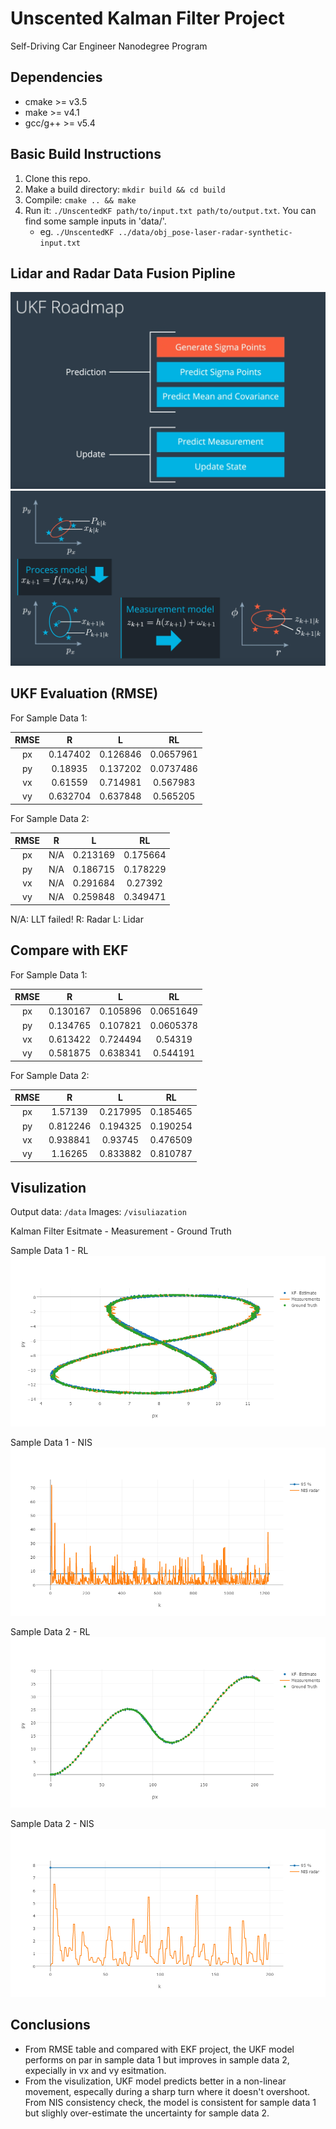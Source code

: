 # Unscented Kalman Filter Project
Self-Driving Car Engineer Nanodegree Program

## Dependencies

* cmake >= v3.5
* make >= v4.1
* gcc/g++ >= v5.4

## Basic Build Instructions

1. Clone this repo.
2. Make a build directory: `mkdir build && cd build`
3. Compile: `cmake .. && make`
4. Run it: `./UnscentedKF path/to/input.txt path/to/output.txt`. You can find
   some sample inputs in 'data/'.
    - eg. `./UnscentedKF ../data/obj_pose-laser-radar-synthetic-input.txt`

## Lidar and Radar Data Fusion Pipline

<img src="https://github.com/alexxucui/CarND-Unscented-Kalman-Filter-Project/blob/master/img/ukfpipelane.PNG" width="700">

<img src="https://github.com/alexxucui/CarND-Unscented-Kalman-Filter-Project/blob/master/img/process.PNG" width="700">


## UKF Evaluation (RMSE)

For Sample Data 1:

| RMSE |     R    |     L    |     RL    |
|:----:|:--------:|:--------:|:---------:|
|  px  | 0.147402 | 0.126846 | 0.0657961 |
|  py  |  0.18935 | 0.137202 | 0.0737486 |
|  vx  |  0.61559 | 0.714981 |  0.567983 |
|  vy  | 0.632704 | 0.637848 |  0.565205 |

For Sample Data 2:

| RMSE |     R    |     L    |    RL    |
|:----:|:--------:|:--------:|:--------:|
|  px  |    N/A   | 0.213169 | 0.175664 |
|  py  |    N/A   | 0.186715 | 0.178229 |
|  vx  |    N/A   | 0.291684 |  0.27392 |
|  vy  |    N/A   | 0.259848 | 0.349471 |

N/A: LLT failed!
R: Radar L: Lidar

## Compare with EKF

For Sample Data 1:

| RMSE |     R    |     L    |     RL    |
|:----:|:--------:|:--------:|:---------:|
|  px  | 0.130167 | 0.105896 | 0.0651649 |
|  py  | 0.134765 | 0.107821 | 0.0605378 |
|  vx  | 0.613422 | 0.724494 |  0.54319  |
|  vy  | 0.581875 | 0.638341 |  0.544191 |

For Sample Data 2:

| RMSE |     R    |     L    |    RL    |
|:----:|:--------:|:--------:|:--------:|
|  px  |  1.57139 | 0.217995 | 0.185465 |
|  py  | 0.812246 | 0.194325 | 0.190254 |
|  vx  | 0.938841 |  0.93745 | 0.476509 |
|  vy  |  1.16265 | 0.833882 | 0.810787 |


## Visulization 
Output data:   `/data`
Images: `/visuliazation`

Kalman Filter Esitmate - Measurement - Ground Truth

Sample Data 1 - RL
![](https://github.com/alexxucui/CarND-Unscented-Kalman-Filter-Project/blob/master/visualization/output1_RL.png)

Sample Data 1 - NIS
![](https://github.com/alexxucui/CarND-Unscented-Kalman-Filter-Project/blob/master/visualization/data1_NIS_radar.png)

Sample Data 2 - RL
![](https://github.com/alexxucui/CarND-Unscented-Kalman-Filter-Project/blob/master/visualization/output2_RL.png)

Sample Data 2 - NIS
![](https://github.com/alexxucui/CarND-Unscented-Kalman-Filter-Project/blob/master/visualization/data2_NIS_radar_2.png)

## Conclusions

* From RMSE table and compared with EKF project, the UKF model performs on par in sample data 1 but improves in sample data 2, expecially in vx and vy esitmation.
* From the visulization, UKF model predicts better in a non-linear movement, especally during a sharp turn where it doesn't overshoot. From NIS consistency check, the model is consistent for sample data 1 but slighly over-estimate the uncertainty for sample data 2.
